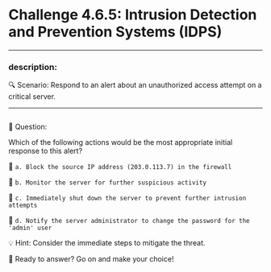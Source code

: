 # **Challenge 4.6.5: Intrusion Detection and Prevention Systems (IDPS)**

---

### **description:**

🔍 Scenario: Respond to an alert about an unauthorized access attempt on a critical server.

---
```plaintext

```
🤔 Question:

Which of the following actions would be the most appropriate initial response to this alert?

🔘 ```a. Block the source IP address (203.0.113.7) in the firewall```

🔘 ```b. Monitor the server for further suspicious activity```

🔘 ```c. Immediately shut down the server to prevent further intrusion attempts```

🔘 ```d. Notify the server administrator to change the password for the 'admin' user```

💡 Hint: Consider the immediate steps to mitigate the threat.

🚀 Ready to answer? Go on and make your choice!